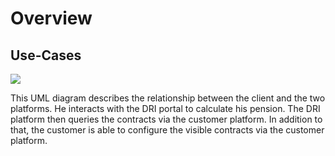 # Overview 
## Use-Cases
<img
src="FRIDA_PensionInformation_OA3_german/resources/User_en.png">     
<p>This UML diagram describes the relationship between the client and the two platforms. He interacts with the DRI portal to calculate his pension.
The DRI platform then queries the contracts via the customer platform. In addition to that, the customer is able to
 configure the visible contracts via the customer platform.
</p>




